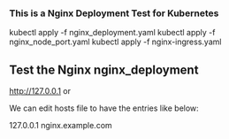 ### This is a Nginx Deployment Test for Kubernetes

kubectl apply -f nginx_deployment.yaml
kubectl apply -f nginx_node_port.yaml
kubectl apply -f nginx-ingress.yaml

## Test the Nginx nginx_deployment
http://127.0.0.1 or

We can edit hosts file to have the entries like below:

127.0.0.1 nginx.example.com
